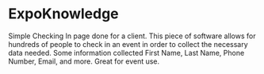# ExpoKnowledge
Simple Checking In page done for a client. This piece of software allows for hundreds of people to check in an event in order to collect the necessary data needed. Some information collected First Name, Last Name, Phone Number, Email, and more. Great for event use. 
